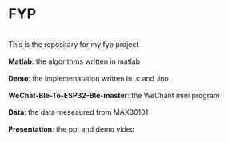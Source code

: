 # FYP
<br> This is the repositary for my fyp project <br>
<br> **Matlab**: the algorithms written in matlab <br>
<br> **Demo**: the implemenatation written in .c and .ino <br>
<br> **WeChat-Ble-To-ESP32-Ble-master**: the WeChant mini program <br>
<br> **Data**: the data meseaured from MAX30101 <br>
<br> **Presentation**: the ppt and demo video <br>
